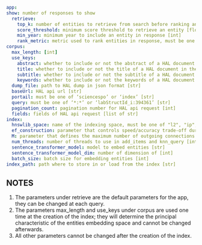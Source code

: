 ```yaml
app:
show: number of responses to show 
  retrieve:
    top_k: number of entities to retrieve from search before ranking and filtering [int]
    score_threshold: minimum score threshold to retrieve an entity [float]
    min_year: minimum year to include an entity in response [int]
    rank_metric: metric used to rank entities in response, must be one of mean, median or log-mean[string]
corpus:
  max_length: [int]
  use_keys:
    abstract: whether to include or not the abstract of a HAL document in the text to be embedded [bool]
    title: whether to include or not the title of a HAL document in the text to be embedded [bool]
    subtitle: whether to include or not the subtitle of a HAL document in the text to be embedded [bool]
    keywords: whether to include or not the keywords of a HAL document in the text to be embedded [bool]
  dump_file: path to HAL dump in json format [str] 
  baseUrl: HAL api url [str]
  portail: must be one of ‘sciencespo’ or ‘index’ [str]
  query: must be one of ‘*:*’ or ‘labStructId_i:394361’ [str]
  pagination_count: pagination number for HAL api request [int]
  fields: fields of HAL api request [list of str]
index:
  hnswlib_space: name of the indexing space, must be one of "l2", "ip", or "cosine" [str]
  ef_construction: parameter that controls speed/accuracy trade-off during the index construction [int]
  M: parameter that defines the maximum number of outgoing connections in the hnsw graph [int]
  num_threads: number of threads to use in add_items and knn_query [int]
  sentence_transformer_model: model to embed entities [str]
  sentence_transformer_model_dim: number of dimension of [int]
  batch_size: batch size for embedding entities [int]
index_path: path where to store in or load from the index [str]
```

## NOTES
1. The parameters under retrieve are the default parameters for the app, they can be changed at each query.
2. The parameters max_length and use_keys under corpus are used one time at the creation of the index; they will determine the principal characteristic of the entities embedding space and cannot be changed afterwards.
3. All other parameters cannot be changed after the creation of the index.




